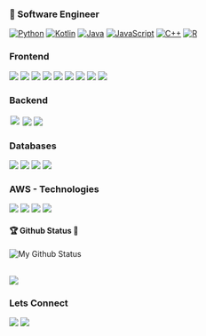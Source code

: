 
### 📝  Software Engineer 


<!--
<table> 
 <tbody>
  <tr valign="top">
    <td width="25%" align="center">
      <br><h3><a href="https://rideamtech.com">Rideam Technologies</a></h3>
        <img height="64px" src="https://rideamtech.com/assets/img/ico.png">
      	<br>
      	<p>
          Dedicated to innovation & research, with focus on Custom and Enterprise Software Solutions, Web 	  		Design, Mobile Apps, IoT and Embedded Systems
      </p>
     </td>
  </tr>
  </tbody>
</table>
-->



<!-- ### Tech Stack -->

<!-- <table style="border: none">
  <tbody>
    <tr valign="top">
       <td width="25%" align="center">
        <br><span>Python</span><br><br>
        <img height="64px" src="https://cdn.svgporn.com/logos/python.svg"><br>
      </td>
      <td width="25%" align="center">
        <br><span>Java</span><br><br>
        <img height="64px" src="https://cdn.svgporn.com/logos/java.svg"><br>
      </td>
      <td width="25%" align="center">
        <br><span>Kotlin</span><br><br>
        <img height="64px" src="https://cdn.svgporn.com/logos/kotlin.svg"><br>
      </td>
      <td width="25%" align="center">
        <br><span>Javascript</span><br><br>
        <img height="64px" src="https://cdn.svgporn.com/logos/javascript.svg"><br>
      </td>
    </tr>
    <tr valign="top">
        <td width="25%" align="center">
         <br><span>C++</span><br><br>
         <img height="64px" src="https://cdn.svgporn.com/logos/c-plusplus.svg"><br>
       </td>
       <td width="25%" align="center">
         <br><span>HTML5</span><br><br>
         <img height="64px" src="https://cdn.svgporn.com/logos/html-5.svg"><br>
       </td>
       <td width="25%" align="center">
         <br><span>CSS3</span><br><br>
         <img height="64px" src="https://cdn.svgporn.com/logos/css-3.svg"><br>
       </td>
       <td width="25%" align="center">
         <br><span>Ruby</span><br><br>
         <img height="64px" src="https://cdn.svgporn.com/logos/ruby.svg"><br>
       </td>
     </tr>
    <tr valign="top">
      <td width="25%" align="center">
        <br><span>Bootstrap</span><br><br>
        <img height="64px" src="https://cdn.svgporn.com/logos/bootstrap.svg"><br>
      </td>
      <td width="25%" align="center">
        <br><span>Flutter</span><br><br>
        <img height="64px" src="https://cdn.svgporn.com/logos/flutter.svg"><br>
      </td>
      <td width="25%" align="center">
        <br><span>Vue</span><br><br>
        <img height="64px" src="https://cdn.svgporn.com/logos/vue.svg"><br>
      </td>
      <td width="25%" align="center">
        <br><span>Ionic</span><br><br>
        <img height="64px" src="https://cdn.svgporn.com/logos/ionic.svg"><br>
      </td>
    </tr>
    <tr valign="top">
      <td width="25%" align="center">
        <br><span>Heroku</span><br><br>
        <img height="64px" src="https://cdn.svgporn.com/logos/heroku-icon.svg"><br>
      </td>
      <td width="25%" align="center">
        <br><span>Git</span><br><br>
        <img height="64px" src="https://cdn.svgporn.com/logos/git.svg"><br>
      </td>
      <td width="25%" align="center">
        <br><span>Firebase</span><br><br>
        <img height="64px" src="https://cdn.svgporn.com/logos/firebase.svg"><br>
      </td>
      <td width="25%" align="center">
        <br><span>Netlify</span><br><br>
        <img height="64px" src="https://cdn.svgporn.com/logos/netlify.svg"><br>
      </td>
    </tr>
  </tbody>
</table> -->


<!-- 
### Tools -->

<!-- <table style="border: none">
  <tbody>
    <tr valign="top">
       <td width="20%" align="center">
        <br><span>Pycharm</span><br><br>
        <img height="64px" src="https://cdn.svgporn.com/logos/pycharm.svg">
      </td>
      <td width="20%" align="center">
        <br><span>Intellij</span><br><br>
        <img height="64px" src="https://cdn.svgporn.com/logos/intellij-idea.svg">
      </td>
      <td width="20%" align="center">
        <br><span>Webstorm</span><br><br>
        <img height="64px" src="https://cdn.svgporn.com/logos/webstorm.svg">
      </td>
      <td width="20%" align="center">
        <br><span>RubyMine</span><br><br>
        <img height="64px" src="https://cdn.svgporn.com/logos/rubymine.svg">
      </td>
      <td width="20%" align="center">
         <br><span>Postman</span><br><br>
         <img height="64px" src="https://cdn.svgporn.com/logos/postman.svg">
       </td>
    </tr>
 </tbody>
</table>
 -->
 
 
[![Python](https://img.shields.io/badge/Python-yellow?style=flat&logo=python&logoColor=white&link=https://github.com/rideam)](https://github.com/rideam)
[![Kotlin](https://img.shields.io/badge/Kotlin-blue?style=flat&logo=kotlin&logoColor=white&link=https://github.com/rideam)](https://github.com/rideam)
[![Java](https://img.shields.io/badge/Java-orange?style=flat&logo=java&logoColor=white&link=https://github.com/rideam)](https://github.com/rideam)
[![JavaScript](https://img.shields.io/badge/-JavaScript-black?style=flat&logo=javascript&link=https://github.com/rideam)](https://github.com/rideam) 
[![C++](https://img.shields.io/badge/-C++-00599C?style=flat&logo=cpp&link=https://github.com/rideam)](https://github.com/rideam)
[![R](https://img.shields.io/badge/-R-blue?style=flat&logo=r&link=https://github.com/rideam)](https://github.com/rideam)


### Frontend
<img src="https://img.shields.io/badge/javascript%20-%23323330.svg?&style=flat&logo=javascript&logoColor=%23F7DF1E"/>&nbsp;<img src="https://img.shields.io/badge/html5%20-%23E34F26.svg?&style=flat&logo=html5&logoColor=white"/>&nbsp;<img src="https://img.shields.io/badge/css3%20-%231572B6.svg?&style=flat&logo=css3&logoColor=white"/>&nbsp;<img src="https://img.shields.io/badge/react%20-%2320232a.svg?&style=flat&logo=react&logoColor=%2361DAFB"/>&nbsp;<img src="https://img.shields.io/badge/bootstrap%20-%23563D7C.svg?&style=flat&logo=bootstrap&logoColor=white"/>&nbsp;<img src="https://img.shields.io/badge/material%20ui%20-%230081CB.svg?&style=flat&logo=material-ui&logoColor=white"/>&nbsp;<img src="https://img.shields.io/badge/redux%20-%23593d88.svg?&style=flat&logo=redux&logoColor=white"/>&nbsp;<img src="https://img.shields.io/badge/jquery%20-%230769AD.svg?&style=flat&logo=jquery&logoColor=white"/>&nbsp;<img src="https://img.shields.io/badge/NextJs%20-%238969AD.svg?&style=flat&logo=NextJs&logoColor=white"/>


### Backend
<img style="margin:2px;" src="https://img.shields.io/badge/node.js%20-%2343853D.svg?&style=flat&logo=node.js&logoColor=white"/>&nbsp;<img src="https://img.shields.io/badge/express.js%20-%23404d59.svg?&style=flat"/>&nbsp;<img src="https://img.shields.io/badge/NextJs%20-%238969AD.svg?&style=flat&logo=NextJs&logoColor=white"/>

### Databases
<img src="https://img.shields.io/badge/MySql-%23000000.svg?&style=flat&logo=mysql&logoColor=white"/>&nbsp;<img src="https://img.shields.io/badge/PostgreSql-%29900000.svg?&style=flat&logo=postgresql&logoColor=white"/>&nbsp;<img src="https://img.shields.io/badge/MongoDB-%23009900.svg?&style=flat&logo=mongodb&logoColor=white"/>&nbsp;<img src="https://img.shields.io/badge/AWS_DynamoDB-%23789900.svg?&style=flat&logo=dynamodb&logoColor=white"/>&nbsp;

### AWS - Technologies
<img src="https://img.shields.io/badge/AWS-%23440000.svg?&style=flat&logo=aws&logoColor=white"/>&nbsp;<img src="https://img.shields.io/badge/AWS_Fargate-%29120000.svg?&style=flat&logo=s3&logoColor=white"/>&nbsp;<img src="https://img.shields.io/badge/AWS_Cloud9-%23709900.svg?&style=flat&logo=cognito&logoColor=white"/>&nbsp;<img src="https://img.shields.io/badge/AWS_DynamoDB-%23789900.svg?&style=flat&logo=dynamodb&logoColor=white"/>&nbsp;



#### 🏆 Github Status 👀 
![My Github Status](https://github-readme-stats.vercel.app/api?username=rideam&show_icons=true&hide_border=true&count_private=true)

<br>
<a href="https://github.com/rideam">
  <img align="center" src="https://github-readme-stats.vercel.app/api/top-langs/?username=rideam&layout=compact" />
</a>
<br>

### Lets Connect
<div><a href="https://github.com/rideam"><img src="https://img.shields.io/badge/github%20-%23121011.svg?&style=flat&logo=github&logoColor=white"/></a> <a href="https://www.linkedin.com/in/tatenda-muvhu/"><img src="https://img.shields.io/badge/linkedin%20-%230077B5.svg?&style=flat&logo=linkedin&logoColor=white"/></a>
</div>




